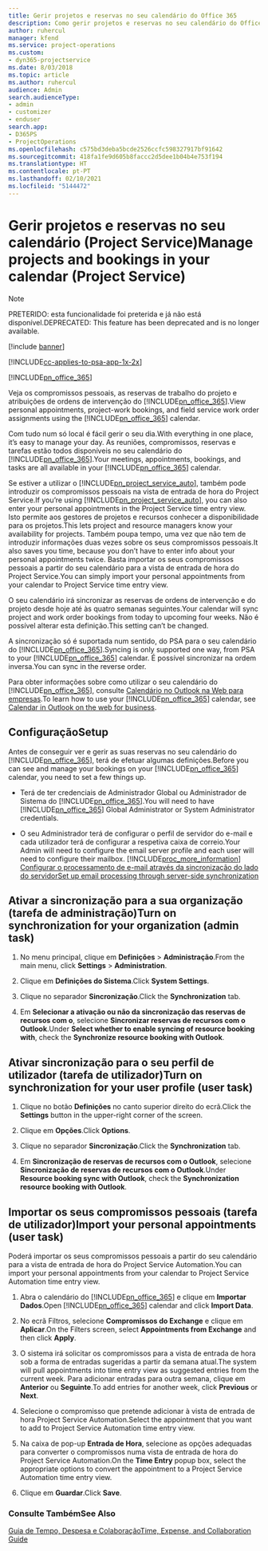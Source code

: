 ```yaml
---
title: Gerir projetos e reservas no seu calendário do Office 365
description: Como gerir projetos e reservas no seu calendário do Office 365
author: ruhercul
manager: kfend
ms.service: project-operations
ms.custom:
- dyn365-projectservice
ms.date: 8/03/2018
ms.topic: article
ms.author: ruhercul
audience: Admin
search.audienceType:
- admin
- customizer
- enduser
search.app:
- D365PS
- ProjectOperations
ms.openlocfilehash: c575bd3deba5bcde2526ccfc598327917bf91642
ms.sourcegitcommit: 418fa1fe9d605b8faccc2d5dee1b04b4e753f194
ms.translationtype: HT
ms.contentlocale: pt-PT
ms.lasthandoff: 02/10/2021
ms.locfileid: "5144472"
---
```

# <a name="manage-projects-and-bookings-in-your-calendar-project-service"></a><span data-ttu-id="ff4ce-103">Gerir projetos e reservas no seu calendário (Project Service)</span><span class="sxs-lookup"><span data-stu-id="ff4ce-103">Manage projects and bookings in your calendar (Project Service)</span></span>

> [!Note]
> <span data-ttu-id="ff4ce-104">PRETERIDO: esta funcionalidade foi preterida e já não está disponível.</span><span class="sxs-lookup"><span data-stu-id="ff4ce-104">DEPRECATED: This feature has been deprecated and is no longer available.</span></span>

[!include [banner](../includes/psa-now-project-operations.md)]

[!INCLUDE[cc-applies-to-psa-app-1x-2x](../includes/cc-applies-to-psa-app-1x-2x.md)]

[!INCLUDE[pn_office_365](../includes/pn-office-365.md)] 

<span data-ttu-id="ff4ce-105">Veja os compromissos pessoais, as reservas de trabalho do projeto e atribuições de ordens de intervenção do [!INCLUDE[pn_office_365](../includes/pn-office-365.md)].</span><span class="sxs-lookup"><span data-stu-id="ff4ce-105">View personal appointments, project-work bookings, and field service work order assignments using the [!INCLUDE[pn_office_365](../includes/pn-office-365.md)] calendar.</span></span>  
  
 <span data-ttu-id="ff4ce-106">Com tudo num só local é fácil gerir o seu dia.</span><span class="sxs-lookup"><span data-stu-id="ff4ce-106">With everything in one place, it’s easy to manage your day.</span></span> <span data-ttu-id="ff4ce-107">As reuniões, compromissos, reservas e tarefas estão todos disponíveis no seu calendário do [!INCLUDE[pn_office_365](../includes/pn-office-365.md)].</span><span class="sxs-lookup"><span data-stu-id="ff4ce-107">Your meetings, appointments, bookings, and tasks are all available in your [!INCLUDE[pn_office_365](../includes/pn-office-365.md)] calendar.</span></span>  
  
 <span data-ttu-id="ff4ce-108">Se estiver a utilizar o [!INCLUDE[pn_project_service_auto](../includes/pn-project-service-auto.md)], também pode introduzir os compromissos pessoais na vista de entrada de hora do Project Service.</span><span class="sxs-lookup"><span data-stu-id="ff4ce-108">If you’re using [!INCLUDE[pn_project_service_auto](../includes/pn-project-service-auto.md)], you can also enter your personal appointments in the Project Service time entry view.</span></span> <span data-ttu-id="ff4ce-109">Isto permite aos gestores de projetos e recursos conhecer a disponibilidade para os projetos.</span><span class="sxs-lookup"><span data-stu-id="ff4ce-109">This lets project and resource managers know your availability for projects.</span></span> <span data-ttu-id="ff4ce-110">Também poupa tempo, uma vez que não tem de introduzir informações duas vezes sobre os seus compromissos pessoais.</span><span class="sxs-lookup"><span data-stu-id="ff4ce-110">It also saves you time, because you don’t have to enter info about your personal appointments twice.</span></span> <span data-ttu-id="ff4ce-111">Basta importar os seus compromissos pessoais a partir do seu calendário para a vista de entrada de hora do Project Service.</span><span class="sxs-lookup"><span data-stu-id="ff4ce-111">You can simply import your personal appointments from your calendar to Project Service time entry view.</span></span>  
  
 <span data-ttu-id="ff4ce-112">O seu calendário irá sincronizar as reservas de ordens de intervenção e do projeto desde hoje até às quatro semanas seguintes.</span><span class="sxs-lookup"><span data-stu-id="ff4ce-112">Your calendar will sync project and work order bookings from today to upcoming four weeks.</span></span> <span data-ttu-id="ff4ce-113">Não é possível alterar esta definição.</span><span class="sxs-lookup"><span data-stu-id="ff4ce-113">This setting can’t be changed.</span></span>  
  
 <span data-ttu-id="ff4ce-114">A sincronização só é suportada num sentido, do PSA para o seu calendário do [!INCLUDE[pn_office_365](../includes/pn-office-365.md)].</span><span class="sxs-lookup"><span data-stu-id="ff4ce-114">Syncing is only supported one way, from PSA to your [!INCLUDE[pn_office_365](../includes/pn-office-365.md)] calendar.</span></span> <span data-ttu-id="ff4ce-115">É possível sincronizar na ordem inversa.</span><span class="sxs-lookup"><span data-stu-id="ff4ce-115">You can sync in the reverse order.</span></span> 
  
 <span data-ttu-id="ff4ce-116">Para obter informações sobre como utilizar o seu calendário do [!INCLUDE[pn_office_365](../includes/pn-office-365.md)], consulte [Calendário no Outlook na Web para empresas](https://support.office.com/article/Calendar-in-Outlook-on-the-web-for-business-5219c457-d1fe-4c2f-9032-1a816b88e936).</span><span class="sxs-lookup"><span data-stu-id="ff4ce-116">To learn how to use your [!INCLUDE[pn_office_365](../includes/pn-office-365.md)] calendar, see [Calendar in Outlook on the web for business](https://support.office.com/article/Calendar-in-Outlook-on-the-web-for-business-5219c457-d1fe-4c2f-9032-1a816b88e936).</span></span>  
  
## <a name="setup"></a><span data-ttu-id="ff4ce-117">Configuração</span><span class="sxs-lookup"><span data-stu-id="ff4ce-117">Setup</span></span>  
 <span data-ttu-id="ff4ce-118">Antes de conseguir ver e gerir as suas reservas no seu calendário do [!INCLUDE[pn_office_365](../includes/pn-office-365.md)], terá de efetuar algumas definições.</span><span class="sxs-lookup"><span data-stu-id="ff4ce-118">Before you can see and manage your bookings on your [!INCLUDE[pn_office_365](../includes/pn-office-365.md)] calendar, you need to set a few things up.</span></span>  
  
- <span data-ttu-id="ff4ce-119">Terá de ter credenciais de Administrador Global ou Administrador de Sistema do [!INCLUDE[pn_office_365](../includes/pn-office-365.md)].</span><span class="sxs-lookup"><span data-stu-id="ff4ce-119">You will need to have [!INCLUDE[pn_office_365](../includes/pn-office-365.md)] Global Administrator or System Administrator credentials.</span></span>  
  
- <span data-ttu-id="ff4ce-120">O seu Administrador terá de configurar o perfil de servidor do e-mail e cada utilizador terá de configurar a respetiva caixa de correio.</span><span class="sxs-lookup"><span data-stu-id="ff4ce-120">Your Admin will need to configure the email server profile and each user will need to configure their mailbox.</span></span> [!INCLUDE[proc_more_information](../includes/proc-more-information.md)] <span data-ttu-id="ff4ce-121">[Configurar o processamento de e-mail através da sincronização do lado do servidor](https://docs.microsoft.com/dynamics365/customerengagement/on-premises/admin/set-up-server-side-synchronization-of-email-appointments-contacts-and-tasks)</span><span class="sxs-lookup"><span data-stu-id="ff4ce-121">[Set up email processing through server-side synchronization](https://docs.microsoft.com/dynamics365/customerengagement/on-premises/admin/set-up-server-side-synchronization-of-email-appointments-contacts-and-tasks)</span></span>  
  
## <a name="turn-on-synchronization-for-your-organization-admin-task"></a><span data-ttu-id="ff4ce-122">Ativar a sincronização para a sua organização (tarefa de administração)</span><span class="sxs-lookup"><span data-stu-id="ff4ce-122">Turn on synchronization for your organization (admin task)</span></span>  
  
1.  <span data-ttu-id="ff4ce-123">No menu principal, clique em **Definições** > **Administração**.</span><span class="sxs-lookup"><span data-stu-id="ff4ce-123">From the main menu, click **Settings** > **Administration**.</span></span>  
  
2.  <span data-ttu-id="ff4ce-124">Clique em **Definições do Sistema**.</span><span class="sxs-lookup"><span data-stu-id="ff4ce-124">Click **System Settings**.</span></span>  
  
3.  <span data-ttu-id="ff4ce-125">Clique no separador **Sincronização**.</span><span class="sxs-lookup"><span data-stu-id="ff4ce-125">Click the **Synchronization** tab.</span></span>  
  
4.  <span data-ttu-id="ff4ce-126">Em **Selecionar a ativação ou não da sincronização das reservas de recursos com o**, selecione **Sincronizar reservas de recursos com o Outlook**.</span><span class="sxs-lookup"><span data-stu-id="ff4ce-126">Under **Select whether to enable syncing of resource booking with**, check the **Synchronize resource booking with Outlook**.</span></span>  
  
## <a name="turn-on-synchronization-for-your-user-profile-user-task"></a><span data-ttu-id="ff4ce-127">Ativar sincronização para o seu perfil de utilizador (tarefa de utilizador)</span><span class="sxs-lookup"><span data-stu-id="ff4ce-127">Turn on synchronization for your user profile (user task)</span></span>  
  
1.  <span data-ttu-id="ff4ce-128">Clique no botão **Definições** no canto superior direito do ecrã.</span><span class="sxs-lookup"><span data-stu-id="ff4ce-128">Click the **Settings** button in the upper-right corner of the screen.</span></span>  
  
2.  <span data-ttu-id="ff4ce-129">Clique em **Opções**.</span><span class="sxs-lookup"><span data-stu-id="ff4ce-129">Click **Options**.</span></span>  
  
3.  <span data-ttu-id="ff4ce-130">Clique no separador **Sincronização**.</span><span class="sxs-lookup"><span data-stu-id="ff4ce-130">Click the **Synchronization** tab.</span></span>  
  
4.  <span data-ttu-id="ff4ce-131">Em **Sincronização de reservas de recursos com o Outlook**, selecione **Sincronização de reservas de recursos com o Outlook**.</span><span class="sxs-lookup"><span data-stu-id="ff4ce-131">Under **Resource booking sync with Outlook**, check the **Synchronization resource booking with Outlook**.</span></span>  
  
## <a name="import-your-personal-appointments-user-task"></a><span data-ttu-id="ff4ce-132">Importar os seus compromissos pessoais (tarefa de utilizador)</span><span class="sxs-lookup"><span data-stu-id="ff4ce-132">Import your personal appointments (user task)</span></span>  
 <span data-ttu-id="ff4ce-133">Poderá importar os seus compromissos pessoais a partir do seu calendário para a vista de entrada de hora do Project Service Automation.</span><span class="sxs-lookup"><span data-stu-id="ff4ce-133">You can import your personal appointments from your calendar to Project Service Automation time entry view.</span></span>  
  
1. <span data-ttu-id="ff4ce-134">Abra o calendário do [!INCLUDE[pn_office_365](../includes/pn-office-365.md)] e clique em **Importar Dados**.</span><span class="sxs-lookup"><span data-stu-id="ff4ce-134">Open [!INCLUDE[pn_office_365](../includes/pn-office-365.md)] calendar and click **Import Data**.</span></span>  
  
2. <span data-ttu-id="ff4ce-135">No ecrã Filtros, selecione **Compromissos do Exchange** e clique em **Aplicar**.</span><span class="sxs-lookup"><span data-stu-id="ff4ce-135">On the Filters screen, select **Appointments from Exchange** and then click **Apply**.</span></span>  
  
3. <span data-ttu-id="ff4ce-136">O sistema irá solicitar os compromissos para a vista de entrada de hora sob a forma de entradas sugeridas a partir da semana atual.</span><span class="sxs-lookup"><span data-stu-id="ff4ce-136">The system will pull appointments into time entry view as suggested entries from the current week.</span></span> <span data-ttu-id="ff4ce-137">Para adicionar entradas para outra semana, clique em **Anterior** ou **Seguinte**.</span><span class="sxs-lookup"><span data-stu-id="ff4ce-137">To add entries for another week, click **Previous** or **Next**.</span></span>  
  
4. <span data-ttu-id="ff4ce-138">Selecione o compromisso que pretende adicionar à vista de entrada de hora Project Service Automation.</span><span class="sxs-lookup"><span data-stu-id="ff4ce-138">Select the appointment that you want to add to Project Service Automation time entry view.</span></span>  
  
5. <span data-ttu-id="ff4ce-139">Na caixa de pop-up **Entrada de Hora**, selecione as opções adequadas para converter o compromissos numa vista de entrada de hora do Project Service Automation.</span><span class="sxs-lookup"><span data-stu-id="ff4ce-139">On the **Time Entry** popup box, select the appropriate options to convert the appointment to a Project Service Automation time entry view.</span></span>  
  
6. <span data-ttu-id="ff4ce-140">Clique em **Guardar**.</span><span class="sxs-lookup"><span data-stu-id="ff4ce-140">Click **Save**.</span></span>  
  
### <a name="see-also"></a><span data-ttu-id="ff4ce-141">Consulte Também</span><span class="sxs-lookup"><span data-stu-id="ff4ce-141">See Also</span></span>  
 [<span data-ttu-id="ff4ce-142">Guia de Tempo, Despesa e Colaboração</span><span class="sxs-lookup"><span data-stu-id="ff4ce-142">Time, Expense, and Collaboration Guide</span></span>](../psa/time-expense-collaboration-guide.md)
